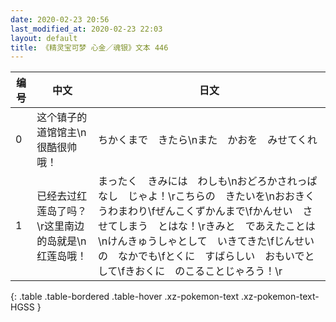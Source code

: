 ```yaml
---
date: 2020-02-23 20:56
last_modified_at: 2020-02-23 22:03
layout: default
title: 《精灵宝可梦 心金／魂银》文本 446
---
```

| 编号 | 中文 | 日文 |
| ---- | ---- | ---- |
| 0 | 这个镇子的道馆馆主\n很酷很帅哦！ | ちかくまで　きたら\nまた　かおを　みせてくれ |
| 1 | 已经去过红莲岛了吗？\r这里南边的岛就是\n红莲岛哦！ | まったく　きみには　わしも\nおどろかされっぱなし　じゃよ！\rこちらの　きたいを\nおおきく　うわまわり\fぜんこくずかんまで\fかんせい　させてしまう　とはな！\rきみと　であえたことは\nけんきゅうしゃとして　いきてきた\fじんせいの　なかでも\fとくに　すばらしい　おもいでとして\fきおくに　のこることじゃろう！\r |
{: .table .table-bordered .table-hover .xz-pokemon-text .xz-pokemon-text-HGSS }